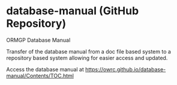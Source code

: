 # database-manual (GitHub Repository)

ORMGP Database Manual

Transfer of the database manual from a doc file based system to a repository
based system allowing for easier access and updated.

Access the database manual at https://owrc.github.io/database-manual/Contents/TOC.html


